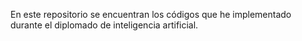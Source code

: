 En este repositorio se encuentran los códigos que he implementado durante el diplomado de inteligencia artificial.